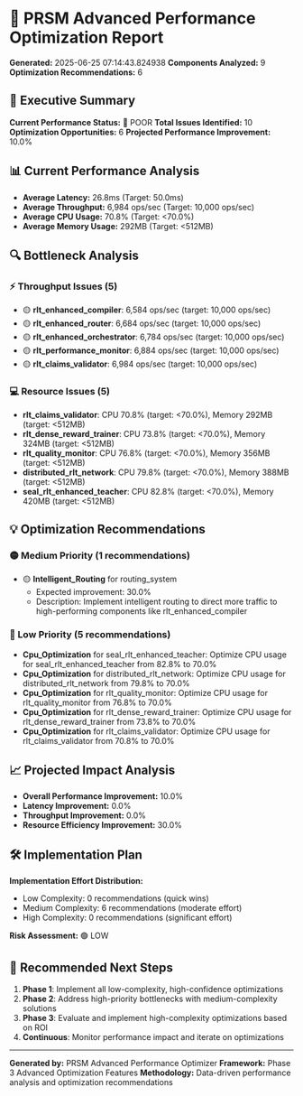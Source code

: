 # 🚀 PRSM Advanced Performance Optimization Report

**Generated:** 2025-06-25 07:14:43.824938
**Components Analyzed:** 9
**Optimization Recommendations:** 6

## 🎯 Executive Summary

**Current Performance Status:** 🔴 POOR
**Total Issues Identified:** 10
**Optimization Opportunities:** 6
**Projected Performance Improvement:** 10.0%

## 📊 Current Performance Analysis

- **Average Latency:** 26.8ms (Target: 50.0ms)
- **Average Throughput:** 6,984 ops/sec (Target: 10,000 ops/sec)
- **Average CPU Usage:** 70.8% (Target: <70.0%)
- **Average Memory Usage:** 292MB (Target: <512MB)

## 🔍 Bottleneck Analysis

### ⚡ Throughput Issues (5)
- 🟡 **rlt_enhanced_compiler**: 6,584 ops/sec (target: 10,000 ops/sec)
- 🟡 **rlt_enhanced_router**: 6,684 ops/sec (target: 10,000 ops/sec)
- 🟡 **rlt_enhanced_orchestrator**: 6,784 ops/sec (target: 10,000 ops/sec)
- 🟡 **rlt_performance_monitor**: 6,884 ops/sec (target: 10,000 ops/sec)
- 🟡 **rlt_claims_validator**: 6,984 ops/sec (target: 10,000 ops/sec)

### 💻 Resource Issues (5)
- **rlt_claims_validator**: CPU 70.8% (target: <70.0%), Memory 292MB (target: <512MB)
- **rlt_dense_reward_trainer**: CPU 73.8% (target: <70.0%), Memory 324MB (target: <512MB)
- **rlt_quality_monitor**: CPU 76.8% (target: <70.0%), Memory 356MB (target: <512MB)
- **distributed_rlt_network**: CPU 79.8% (target: <70.0%), Memory 388MB (target: <512MB)
- **seal_rlt_enhanced_teacher**: CPU 82.8% (target: <70.0%), Memory 420MB (target: <512MB)

## 💡 Optimization Recommendations

### 🟡 Medium Priority (1 recommendations)
- 🟡 **Intelligent_Routing** for routing_system
  - Expected improvement: 30.0%
  - Description: Implement intelligent routing to direct more traffic to high-performing components like rlt_enhanced_compiler

### 🔵 Low Priority (5 recommendations)
- **Cpu_Optimization** for seal_rlt_enhanced_teacher: Optimize CPU usage for seal_rlt_enhanced_teacher from 82.8% to 70.0%
- **Cpu_Optimization** for distributed_rlt_network: Optimize CPU usage for distributed_rlt_network from 79.8% to 70.0%
- **Cpu_Optimization** for rlt_quality_monitor: Optimize CPU usage for rlt_quality_monitor from 76.8% to 70.0%
- **Cpu_Optimization** for rlt_dense_reward_trainer: Optimize CPU usage for rlt_dense_reward_trainer from 73.8% to 70.0%
- **Cpu_Optimization** for rlt_claims_validator: Optimize CPU usage for rlt_claims_validator from 70.8% to 70.0%

## 📈 Projected Impact Analysis

- **Overall Performance Improvement:** 10.0%
- **Latency Improvement:** 0.0%
- **Throughput Improvement:** 0.0%
- **Resource Efficiency Improvement:** 30.0%

## 🛠️ Implementation Plan

**Implementation Effort Distribution:**
- Low Complexity: 0 recommendations (quick wins)
- Medium Complexity: 6 recommendations (moderate effort)
- High Complexity: 0 recommendations (significant effort)

**Risk Assessment:** 🟢 LOW

## 🎯 Recommended Next Steps

1. **Phase 1**: Implement all low-complexity, high-confidence optimizations
2. **Phase 2**: Address high-priority bottlenecks with medium-complexity solutions
3. **Phase 3**: Evaluate and implement high-complexity optimizations based on ROI
4. **Continuous**: Monitor performance impact and iterate on optimizations

---

**Generated by:** PRSM Advanced Performance Optimizer
**Framework:** Phase 3 Advanced Optimization Features
**Methodology:** Data-driven performance analysis and optimization recommendations